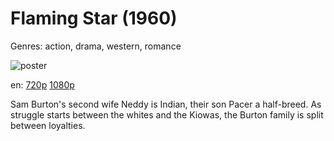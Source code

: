 # Flaming Star (1960)

Genres: action, drama, western, romance

![poster](http://image.tmdb.org/t/p/w500/ueZP2cW3bOHW2D4Wfr2rjYA47u9.jpg)

en:
  [720p](magnet:?xt=urn:btih:EC722A9F722EB3B678DB9F84F5AFBBCDE904792B&tr=udp://glotorrents.pw:6969/announce&tr=udp://tracker.opentrackr.org:1337/announce&tr=udp://torrent.gresille.org:80/announce&tr=udp://tracker.openbittorrent.com:80&tr=udp://tracker.coppersurfer.tk:6969&tr=udp://tracker.leechers-paradise.org:6969&tr=udp://p4p.arenabg.ch:1337&tr=udp://tracker.internetwarriors.net:1337)
  [1080p](magnet:?xt=urn:btih:E7D4919217750163FA32F08CA24BA96EA53AC038&tr=udp://glotorrents.pw:6969/announce&tr=udp://tracker.opentrackr.org:1337/announce&tr=udp://torrent.gresille.org:80/announce&tr=udp://tracker.openbittorrent.com:80&tr=udp://tracker.coppersurfer.tk:6969&tr=udp://tracker.leechers-paradise.org:6969&tr=udp://p4p.arenabg.ch:1337&tr=udp://tracker.internetwarriors.net:1337)
  


Sam Burton's second wife Neddy is Indian, their son Pacer a half-breed. As struggle starts between the whites and the Kiowas, the Burton family is split between loyalties.